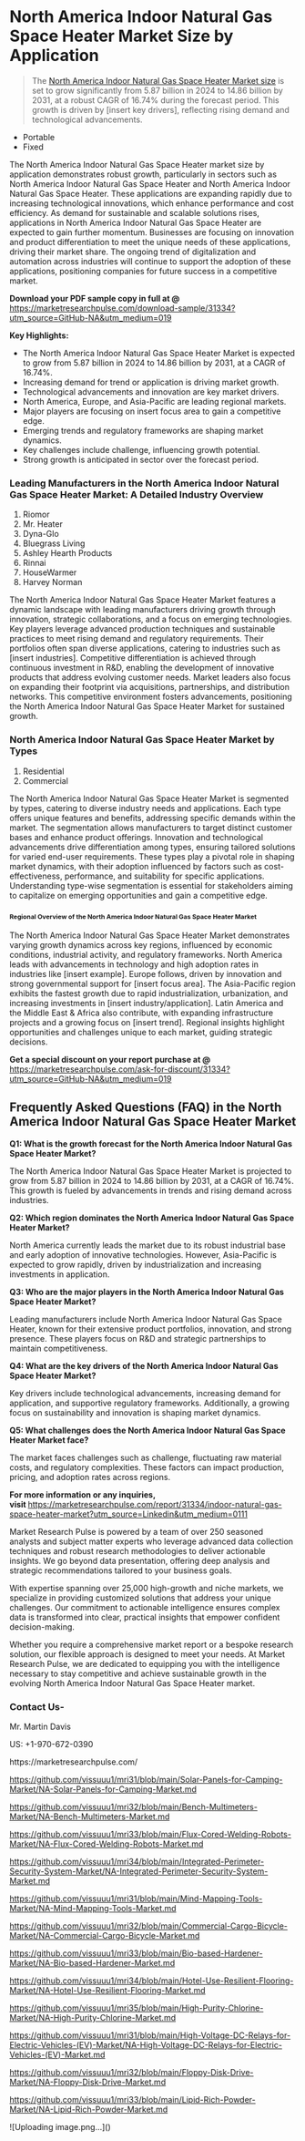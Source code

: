 <h1>North America Indoor Natural Gas Space Heater Market&nbsp;Size by Application</h1><blockquote><p>The <a href="https://marketresearchpulse.com/download-sample/31334?utm_source=GitHub-NA&amp;utm_medium=019">North America Indoor Natural Gas Space Heater Market size</a> is set to grow significantly from 5.87 billion in 2024 to 14.86 billion by 2031, at a robust CAGR of 16.74% during the forecast period. This growth is driven by [insert key drivers], reflecting rising demand and technological advancements.</p></blockquote><ul><li>Portable<li> Fixed</li></ul><p>The North America Indoor Natural Gas Space Heater market size by application demonstrates robust growth, particularly in sectors such as North America Indoor Natural Gas Space Heater and North America Indoor Natural Gas Space Heater. These applications are expanding rapidly due to increasing technological innovations, which enhance performance and cost efficiency. As demand for sustainable and scalable solutions rises, applications in North America Indoor Natural Gas Space Heater are expected to gain further momentum. Businesses are focusing on innovation and product differentiation to meet the unique needs of these applications, driving their market share. The ongoing trend of digitalization and automation across industries will continue to support the adoption of these applications, positioning companies for future success in a competitive market.</p><p><strong>Download your PDF sample copy in full at @ </strong><a href="https://marketresearchpulse.com/download-sample/31334?utm_source=GitHub-NA&amp;utm_medium=019">https://marketresearchpulse.com/download-sample/31334?utm_source=GitHub-NA&amp;utm_medium=019</a></p><p><strong>Key Highlights: </strong></p><ul><li>The North America Indoor Natural Gas Space Heater Market is expected to grow from 5.87 billion in 2024 to 14.86 billion by 2031, at a CAGR of 16.74%.</li><li>Increasing demand for trend or application is driving market growth.</li><li>Technological advancements and innovation are key market drivers.</li><li>North America, Europe, and Asia-Pacific are leading regional markets.</li><li>Major players are focusing on insert focus area to gain a competitive edge.</li><li>Emerging trends and regulatory frameworks are shaping market dynamics.</li><li>Key challenges include challenge, influencing growth potential.</li><li>Strong growth is anticipated in sector over the forecast period.</li></ul><h3>Leading Manufacturers in the North America Indoor Natural Gas Space Heater Market: A Detailed Industry Overview</h3><ol><li>Riomor</li><li>Mr. Heater</li><li>Dyna-Glo</li><li>Bluegrass Living</li><li>Ashley Hearth Products</li><li>Rinnai</li><li>HouseWarmer</li><li>Harvey Norman</li></ol><div class="flex max-w-full flex-col flex-grow"><div class="min-h-8 text-message flex w-full flex-col items-end gap-2 whitespace-normal break-words [.text-message+&amp;]:mt-5" dir="auto" data-message-author-role="assistant" data-message-id="fd8432e4-4910-450d-b182-61b7bfb0a01f" data-message-model-slug="gpt-4o"><div class="flex w-full flex-col gap-1 empty:hidden first:pt-[3px]"><div class="markdown prose w-full break-words dark:prose-invert light"><p>The North America Indoor Natural Gas Space Heater Market features a dynamic landscape with leading manufacturers driving growth through innovation, strategic collaborations, and a focus on emerging technologies. Key players leverage advanced production techniques and sustainable practices to meet rising demand and regulatory requirements. Their portfolios often span diverse applications, catering to industries such as [insert industries]. Competitive differentiation is achieved through continuous investment in R&amp;D, enabling the development of innovative products that address evolving customer needs. Market leaders also focus on expanding their footprint via acquisitions, partnerships, and distribution networks. This competitive environment fosters advancements, positioning the North America Indoor Natural Gas Space Heater Market for sustained growth.</p></div></div></div></div><h3>North America Indoor Natural Gas Space Heater Market by Types</h3><ol><li>Residential<li> Commercial</li></ol><div class="flex max-w-full flex-col flex-grow"><div class="min-h-8 text-message flex w-full flex-col items-end gap-2 whitespace-normal break-words [.text-message+&amp;]:mt-5" dir="auto" data-message-author-role="assistant" data-message-id="084470be-0bb7-4664-bddf-5156b4f41249" data-message-model-slug="gpt-4o-mini"><div class="flex w-full flex-col gap-1 empty:hidden first:pt-[3px]"><div class="markdown prose w-full break-words dark:prose-invert light"><p>The North America Indoor Natural Gas Space Heater Market is segmented by types, catering to diverse industry needs and applications. Each type offers unique features and benefits, addressing specific demands within the market. The segmentation allows manufacturers to target distinct customer bases and enhance product offerings. Innovation and technological advancements drive differentiation among types, ensuring tailored solutions for varied end-user requirements. These types play a pivotal role in shaping market dynamics, with their adoption influenced by factors such as cost-effectiveness, performance, and suitability for specific applications. Understanding type-wise segmentation is essential for stakeholders aiming to capitalize on emerging opportunities and gain a competitive edge.</p></div></div></div></div><h3><span style="font-size: 11px;">Regional Overview of the North America Indoor Natural Gas Space Heater Market</span></h3><div class="flex max-w-full flex-col flex-grow"><div class="min-h-8 text-message flex w-full flex-col items-end gap-2 whitespace-normal break-words [.text-message+&amp;]:mt-5" dir="auto" data-message-author-role="assistant" data-message-id="e9038762-ce64-4e30-91c9-9bd413514231" data-message-model-slug="gpt-4o-mini"><div class="flex w-full flex-col gap-1 empty:hidden first:pt-[3px]"><div class="markdown prose w-full break-words dark:prose-invert light"><p>The North America Indoor Natural Gas Space Heater Market demonstrates varying growth dynamics across key regions, influenced by economic conditions, industrial activity, and regulatory frameworks. North America leads with advancements in technology and high adoption rates in industries like [insert example]. Europe follows, driven by innovation and strong governmental support for [insert focus area]. The Asia-Pacific region exhibits the fastest growth due to rapid industrialization, urbanization, and increasing investments in [insert industry/application]. Latin America and the Middle East &amp; Africa also contribute, with expanding infrastructure projects and a growing focus on [insert trend]. Regional insights highlight opportunities and challenges unique to each market, guiding strategic decisions.</p></div></div></div></div><p><strong>Get a special discount on your report purchase at @ </strong><a href="https://marketresearchpulse.com/ask-for-discount/31334?utm_source=GitHub-NA&amp;utm_medium=019">https://marketresearchpulse.com/ask-for-discount/31334?utm_source=GitHub-NA&amp;utm_medium=019</a></p><h2>Frequently Asked Questions (FAQ) in the North America Indoor Natural Gas Space Heater Market</h2><p><strong>Q1: What is the growth forecast for the North America Indoor Natural Gas Space Heater Market?</strong></p><p>The North America Indoor Natural Gas Space Heater Market is projected to grow from 5.87 billion in 2024 to 14.86 billion by 2031, at a CAGR of 16.74%. This growth is fueled by advancements in trends and rising demand across industries.</p><p><strong>Q2: Which region dominates the North America Indoor Natural Gas Space Heater Market?</strong></p><p>North America currently leads the market due to its robust industrial base and early adoption of innovative technologies. However, Asia-Pacific is expected to grow rapidly, driven by industrialization and increasing investments in application.</p><p><strong>Q3: Who are the major players in the North America Indoor Natural Gas Space Heater Market?</strong></p><p>Leading manufacturers include North America Indoor Natural Gas Space Heater, known for their extensive product portfolios, innovation, and strong presence. These players focus on R&amp;D and strategic partnerships to maintain competitiveness.</p><p><strong>Q4: What are the key drivers of the North America Indoor Natural Gas Space Heater Market?</strong></p><p>Key drivers include technological advancements, increasing demand for application, and supportive regulatory frameworks. Additionally, a growing focus on sustainability and innovation is shaping market dynamics.</p><p><strong>Q5: What challenges does the North America Indoor Natural Gas Space Heater Market face?</strong></p><p>The market faces challenges such as challenge, fluctuating raw material costs, and regulatory complexities. These factors can impact production, pricing, and adoption rates across regions.</p><p><strong>For more information or any inquiries, visit&nbsp;</strong><a href="https://marketresearchpulse.com/report/31334/indoor-natural-gas-space-heater-market?utm_source=Linkedin&utm_medium=0111">https://marketresearchpulse.com/report/31334/indoor-natural-gas-space-heater-market?utm_source=Linkedin&utm_medium=0111</a></p><p>Market Research Pulse is powered by a team of over 250 seasoned analysts and subject matter experts who leverage advanced data collection techniques and robust research methodologies to deliver actionable insights. We go beyond data presentation, offering deep analysis and strategic recommendations tailored to your business goals.</p><p>With expertise spanning over 25,000 high-growth and niche markets, we specialize in providing customized solutions that address your unique challenges. Our commitment to actionable intelligence ensures complex data is transformed into clear, practical insights that empower confident decision-making.</p><p>Whether you require a comprehensive market report or a bespoke research solution, our flexible approach is designed to meet your needs. At Market Research Pulse, we are dedicated to equipping you with the intelligence necessary to stay competitive and achieve sustainable growth in the evolving North America Indoor Natural Gas Space Heater market.</p><h3><strong>Contact Us-</strong></h3><p>Mr. Martin Davis</p><p>US: +1-970-672-0390</p><p>https://marketresearchpulse.com/</p><p><a href="https://github.com/vissuuu1/mri31/blob/main/Solar-Panels-for-Camping-Market/NA-Solar-Panels-for-Camping-Market.md">https://github.com/vissuuu1/mri31/blob/main/Solar-Panels-for-Camping-Market/NA-Solar-Panels-for-Camping-Market.md</a></p><p><a href="https://github.com/vissuuu1/mri32/blob/main/Bench-Multimeters-Market/NA-Bench-Multimeters-Market.md">https://github.com/vissuuu1/mri32/blob/main/Bench-Multimeters-Market/NA-Bench-Multimeters-Market.md</a></p><p><a href="https://github.com/vissuuu1/mri33/blob/main/Flux-Cored-Welding-Robots-Market/NA-Flux-Cored-Welding-Robots-Market.md">https://github.com/vissuuu1/mri33/blob/main/Flux-Cored-Welding-Robots-Market/NA-Flux-Cored-Welding-Robots-Market.md</a></p><p><a href="https://github.com/vissuuu1/mri34/blob/main/Integrated-Perimeter-Security-System-Market/NA-Integrated-Perimeter-Security-System-Market.md">https://github.com/vissuuu1/mri34/blob/main/Integrated-Perimeter-Security-System-Market/NA-Integrated-Perimeter-Security-System-Market.md</a></p><p><a href="https://github.com/vissuuu1/mri31/blob/main/Mind-Mapping-Tools-Market/NA-Mind-Mapping-Tools-Market.md">https://github.com/vissuuu1/mri31/blob/main/Mind-Mapping-Tools-Market/NA-Mind-Mapping-Tools-Market.md</a></p><p><a href="https://github.com/vissuuu1/mri32/blob/main/Commercial-Cargo-Bicycle-Market/NA-Commercial-Cargo-Bicycle-Market.md">https://github.com/vissuuu1/mri32/blob/main/Commercial-Cargo-Bicycle-Market/NA-Commercial-Cargo-Bicycle-Market.md</a></p><p><a href="https://github.com/vissuuu1/mri33/blob/main/Bio-based-Hardener-Market/NA-Bio-based-Hardener-Market.md">https://github.com/vissuuu1/mri33/blob/main/Bio-based-Hardener-Market/NA-Bio-based-Hardener-Market.md</a></p><p><a href="https://github.com/vissuuu1/mri34/blob/main/Hotel-Use-Resilient-Flooring-Market/NA-Hotel-Use-Resilient-Flooring-Market.md">https://github.com/vissuuu1/mri34/blob/main/Hotel-Use-Resilient-Flooring-Market/NA-Hotel-Use-Resilient-Flooring-Market.md</a></p><p><a href="https://github.com/vissuuu1/mri35/blob/main/High-Purity-Chlorine-Market/NA-High-Purity-Chlorine-Market.md">https://github.com/vissuuu1/mri35/blob/main/High-Purity-Chlorine-Market/NA-High-Purity-Chlorine-Market.md</a></p><p><a href="https://github.com/vissuuu1/mri31/blob/main/High-Voltage-DC-Relays-for-Electric-Vehicles-(EV)-Market/NA-High-Voltage-DC-Relays-for-Electric-Vehicles-(EV)-Market.md">https://github.com/vissuuu1/mri31/blob/main/High-Voltage-DC-Relays-for-Electric-Vehicles-(EV)-Market/NA-High-Voltage-DC-Relays-for-Electric-Vehicles-(EV)-Market.md</a></p><p><a href="https://github.com/vissuuu1/mri32/blob/main/Floppy-Disk-Drive-Market/NA-Floppy-Disk-Drive-Market.md">https://github.com/vissuuu1/mri32/blob/main/Floppy-Disk-Drive-Market/NA-Floppy-Disk-Drive-Market.md</a></p><p><a href="https://github.com/vissuuu1/mri33/blob/main/Lipid-Rich-Powder-Market/NA-Lipid-Rich-Powder-Market.md">https://github.com/vissuuu1/mri33/blob/main/Lipid-Rich-Powder-Market/NA-Lipid-Rich-Powder-Market.md</a></p>
![Uploading image.png…]()
